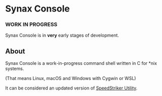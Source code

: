 # Synax Console
### **WORK IN PROGRESS**
Synax Console is in **very** early stages of development.
## About
Synax Console is a work-in-progress command shell written in C for \*nix systems.

(That means Linux, macOS and Windows with Cygwin or WSL)

It can be considered an updated version of [SpeedStriker Utility](https://github.com/That1M8Head/ssutil).